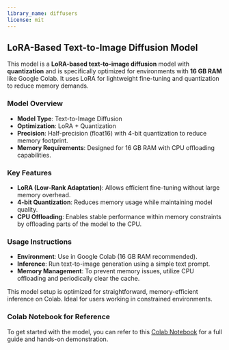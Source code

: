 ```yaml
---
library_name: diffusers
license: mit
---
```

## LoRA-Based Text-to-Image Diffusion Model

This model is a **LoRA-based text-to-image diffusion** model with **quantization** and is specifically optimized for environments with **16 GB RAM** like Google Colab. It uses LoRA for lightweight fine-tuning and quantization to reduce memory demands.

### Model Overview
- **Model Type**: Text-to-Image Diffusion
- **Optimization**: LoRA + Quantization
- **Precision**: Half-precision (float16) with 4-bit quantization to reduce memory footprint.
- **Memory Requirements**: Designed for 16 GB RAM with CPU offloading capabilities.

### Key Features
- **LoRA (Low-Rank Adaptation)**: Allows efficient fine-tuning without large memory overhead.
- **4-bit Quantization**: Reduces memory usage while maintaining model quality.
- **CPU Offloading**: Enables stable performance within memory constraints by offloading parts of the model to the CPU.

### Usage Instructions
- **Environment**: Use in Google Colab (16 GB RAM recommended).
- **Inference**: Run text-to-image generation using a simple text prompt.
- **Memory Management**: To prevent memory issues, utilize CPU offloading and periodically clear the cache.

This model setup is optimized for straightforward, memory-efficient inference on Colab. Ideal for users working in constrained environments.

### Colab Notebook for Reference
To get started with the model, you can refer to this [Colab Notebook](https://colab.research.google.com/drive/1m4gd-wSpZtByu5m0ebZorajnprghln2X?usp=sharing) for a full guide and hands-on demonstration.
